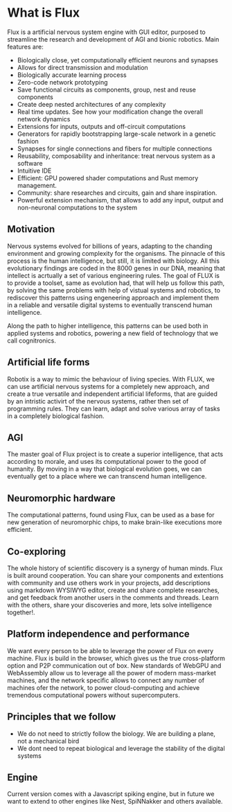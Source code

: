 # What is Flux

Flux is a artificial nervous system engine with GUI editor, purposed to streamline the research and development of AGI and bionic robotics. Main features are:
* Biologically close, yet computationally efficient neurons and synapses
* Allows for direct transmission and modulation
* Biologically accurate learning process
* Zero-code network prototyping
* Save functional circuits as components, group, nest and reuse components
* Create deep nested architectures of any complexity
* Real time updates. See how your modification change the overall network dynamics
* Extensions for inputs, outputs and off-circuit computations
* Generators for rapidly bootstrapping large-scale network in a genetic fashion
* Synapses for single connections and fibers for multiple connections
* Reusability, composability and inheritance: treat nervous system as a software
* Intuitive IDE
* Efficient: GPU powered shader computations and Rust memory management.
* Community: share researches and circuits, gain and share inspiration.
* Powerful extension mechanism, that allows to add any input, output and non-neuronal computations to the system

## Motivation

Nervous systems evolved for billions of years, adapting to the chanding environment and growing complexity for the organisms. The pinnacle of this process is the human intelligence, but still, it is limited with biology. All this evolutionary findings are coded in the 8000 genes in our DNA, meaning that intellect is acrtually a set of various engineering rules. The goal of FLUX is to provide a toolset, same as evolution had, that will help us follow this path, by solving the same problems with help of vistual systems and robotics, to rediscover this patterns using engeneering approach and implement them in a reliable and versatile digital systems to eventually transcend human intelligence.

Along the path to higher intelligence, this patterns can be used both in applied systems and robotics, powering a new field of technology that we call cognitronics.

## Artificial life forms

Robotix is a way to mimic the behaviour of living species. With FLUX, we can use artificial nervous systems for a completely new approach, and create a true versatile and independent artificial lifeforms, that are guided by an intristic activirt of the nervous systems, rather then set of programming rules. They can learn, adapt and solve various array of tasks in a completely biological fashion.

## AGI

The master goal of Flux project is to create a superior intelligence, that acts according to morale, and uses its computational power to the good of humanity. By moving in a way that biological evolution goes, we can eventually get to a place where we can transcend human intelligence.

## Neuromorphic hardware

The computational patterns, found using Flux, can be used as a base for new generation of neuromorphic chips, to make brain-like executions more efficient.
## Co-exploring

The whole history of scientific discovery is a synergy of human minds. Flux is built around cooperation. You can share your components and extentions with community and use others work in your projects, add descriptions using markdown WYSIWYG editor, create and share complete researches, and get feedback from another users in the comments and threads. Learn with the others, share your discoveries and more, lets solve intelligence together!.

## Platform independence and performance

We want every person to be able to leverage the power of Flux on every machine. Flux is build in the browser, which gives us the true cross-platform option and P2P communication out of box. New standards of WebGPU and WebAssembly allow us to leverage all the power of modern mass-market machines, and the network specific allows to connect any number of machines ofer the network, to power cloud-computing and achieve tremendous computational powers without supercomputers.

## Principles that we follow
* We do not need to strictly follow the biology. We are building a plane, not a mechanical bird
* We dont need to repeat biological and leverage the stability of the digital systems

## Engine
Current version comes with a Javascript spiking engine, but in future we want to extend to other engines like Nest, SpiNNakker and others available.